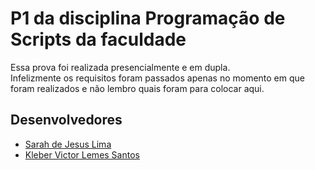 # P1 da disciplina Programação de Scripts da faculdade

Essa prova foi realizada presencialmente e em dupla. <br>
Infelizmente os requisitos foram passados apenas no momento em que foram realizados e não lembro quais foram para colocar aqui.

## Desenvolvedores

- [Sarah de Jesus Lima](https://github.com/ImNotSarah)
- [Kleber Victor Lemes Santos](https://github.com/KleberV10)
